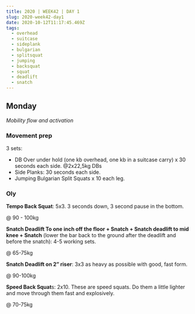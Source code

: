 ```yaml
---
title: 2020 | WEEK42 | DAY 1
slug: 2020-week42-day1
date: 2020-10-12T11:17:45.469Z
tags:
  - overhead
  - suitcase
  - sideplank
  - bulgarian
  - splitsquat
  - jumping
  - backsquat
  - squat
  - deadlift
  - snatch
---
```

## Monday

*Mobility flow and activation*

### Movement prep

3 sets:

* DB Over under hold (one kb overhead, one kb in a suitcase carry) x 30 seconds each side. @2x22,5kg DBs
* Side Planks: 30 seconds each side.
* Jumping Bulgarian Split Squats x 10 each leg.

### Oly

**Tempo Back Squat**: 5x3. 3 seconds down, 3 second pause in the bottom.

@ 90 - 100kg

**Snatch Deadlift To one inch off the floor + Snatch + Snatch deadlift to mid knee + Snatch** (lower the bar back to the ground after the deadlift and before the snatch): 4-5 working sets.

@ 65-75kg

**Snatch Deadlift on 2” riser**: 3x3 as heavy as possible with good, fast form.

@ 90-100kg

**Speed Back Squat**s: 2x10. These are speed squats. Do them a little lighter and move through them fast and explosively.

@ 70-75kg